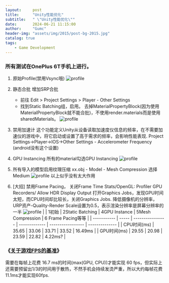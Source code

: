 ```yaml
---
layout:     post
title:      "Unity性能优化"
subtitle:   " \"Unity性能优化\""
date:       2024-06-21 11:15:00
author:     "Gumc"
header-img: "assets/img/2015/post-bg-2015.jpg"
catalog: true
tags:
    - Game Development
---
```

### 所有测试在OnePlus 6T手机上进行。

1. 原始Profile(禁用Vsync哦)
   ![profile](/img/2023/20240621-unity-performance1.png)
2. 静态合批
   增加SRP合批

   * 前往 Edit > Project Settings > Player - Other Settings
   * 找到Static Batching组，启用。
     去掉MaterialPropertyBlock(因为使用MaterialPropertyBlock就不能合批)，不使用render.materials而是使用sharedMaterials。
     ![profile](/img/2023/20240621-unity-performance2.png)
3. 禁用加速计
   这个功能定义Unity从设备读取加速度仪信息的频率，在不需要加速仪的游戏中，将它启动或设置了高于需求的频率，会影响性能表现.
   Project Settings->Player->IOS->Other Settings - Accelerometer Frequency  (android没有这个设置)
4. GPU Instancing
   所有的material勾选GPU Instancing
   ![profile](/img/2023/20240621-unity-performance4.png)
5. 所有导入的模型启用纹理压缩
   xx.obj - Model - Mesh Compression 选择Medium
   ![profile](/img/2023/20240621-unity-performance5.png)
   以上似乎没有太大作用
6. [大招]
   禁用Frame Pacing，
   关闭Frame Time Stats/OpenGL: Profiler GPU Recorders/ Allow HDR Display Output
   打开Graphics Jobs，发现GPU时间太短，而CPU时间却比较长，关闭Graphics Jobs.
   降低摄像机的分辨率，URP资产-Quality-Render Scale设置为0.5，表示渲染分辨率是屏幕分辨率的一半
   ![profile](/img/2023/20240621-unity-performance6.png)
   |             | 1初始 | 2Static Batching | 4GPU Instance | 5Mesh Compression | 6 Frame Pacing等等 |
   | ----------- | ----- | ---------------- | ------------- | ----------------- | -------------- |
   | CPU时间(ms) | 35.65 | 33.06            | 33.71         | 33.52             | 16.49ms        |
   | GPU时间(ms) | 29.55 | 20.98            | 23.59         | 22.82             | 4.22ms?        |

### 《[关于游戏FPS的基准](https://www.reddit.com/r/Unity3D/comments/prta0s/looking_for_a_baseline_for_render_time_in_unity/)》

  需要在每帧上花费 16.7 ms的时间(max(GPU, CPU))才能实现 60 fps，但实际上还需要预留出1/3的时间用于散热，不然手机会持续发烫严重，所以大约每帧花费11.1ms才能实现60fps.
